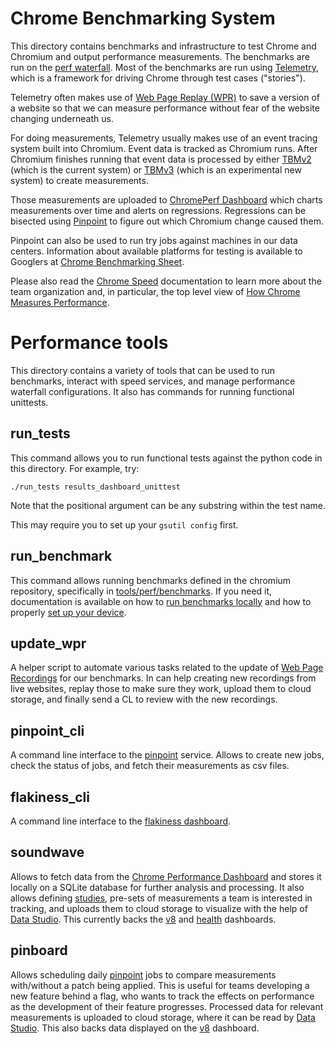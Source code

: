 <!-- Copyright 2019 The Chromium Authors. All rights reserved.
     Use of this source code is governed by a BSD-style license that can be
     found in the LICENSE file.
-->

# Chrome Benchmarking System

This directory contains benchmarks and infrastructure to test Chrome and
Chromium and output performance measurements. The benchmarks are run on the
[perf waterfall](https://ci.chromium.org/p/chrome/g/chrome.perf/console). Most of the
benchmarks are run using
[Telemetry](https://chromium.googlesource.com/catapult.git/+/HEAD/telemetry/README.md),
which is a framework for driving Chrome through test cases ("stories").

Telemetry often
makes use of [Web Page Replay
(WPR)](https://chromium.googlesource.com/catapult.git/+/HEAD/web_page_replay_go/README.md)
to save a version of a website so that we can measure performance without fear
of the website changing underneath us.

For doing measurements, Telemetry usually
makes use of an event tracing system built into Chromium. Event data is tracked as
Chromium runs. After Chromium finishes running that event data is processed by either 
[TBMv2](https://chromium.googlesource.com/catapult.git/+/HEAD/tracing/tracing/metrics)
(which is the current system) or
[TBMv3](https://chromium.googlesource.com/chromium/src/+/HEAD/tools/perf/core/tbmv3)
(which is an experimental new system) to create measurements.

Those measurements
are uploaded to [ChromePerf Dashboard](https://chromeperf.appspot.com/) which
charts measurements over time and alerts on regressions. Regressions can be
bisected using [Pinpoint](https://pinpoint-dot-chromeperf.appspot.com/) to
figure out which Chromium change caused them.

Pinpoint can also be used to run
try jobs against machines in our data centers. Information about available
platforms for testing is available to Googlers at [Chrome Benchmarking
Sheet](https://goto.google.com/chrome-benchmarking-sheet).

Please also read the [Chrome Speed][speed] documentation to
learn more about the team organization and, in particular, the top level view
of [How Chrome Measures Performance][chrome_perf_how].

# Performance tools

This directory contains a variety of tools that can be used to run
benchmarks, interact with speed services, and manage performance waterfall
configurations. It also has commands for running functional unittests.


[speed]: /docs/speed/README.md
[chrome_perf_how]: /docs/speed/how_does_chrome_measure_performance.md

## run_tests

This command allows you to run functional tests against the python code in this
directory. For example, try:

```
./run_tests results_dashboard_unittest
```

Note that the positional argument can be any substring within the test name.

This may require you to set up your `gsutil config` first.

## run_benchmark

This command allows running benchmarks defined in the chromium repository,
specifically in [tools/perf/benchmarks][benchmarks_dir]. If you need it,
documentation is available on how to [run benchmarks locally][run_locally]
and how to properly [set up your device][device_setup].

[benchmarks_dir]: https://cs.chromium.org/chromium/src/tools/perf/benchmarks/
[run_locally]: https://chromium.googlesource.com/catapult.git/+/HEAD/telemetry/docs/run_benchmarks_locally.md
[device_setup]: /docs/speed/benchmark/telemetry_device_setup.md

## update_wpr

A helper script to automate various tasks related to the update of
[Web Page Recordings][wpr] for our benchmarks. In can help creating new
recordings from live websites, replay those to make sure they
work, upload them to cloud storage, and finally send a CL to review with the
new recordings.

[wpr]: https://github.com/catapult-project/catapult/tree/master/web_page_replay_go

## pinpoint_cli

A command line interface to the [pinpoint][] service. Allows to create new
jobs, check the status of jobs, and fetch their measurements as csv files.

[pinpoint]: https://pinpoint-dot-chromeperf.appspot.com

## flakiness_cli

A command line interface to the [flakiness dashboard][].

[flakiness dashboard]: https://test-results.appspot.com/dashboards/flakiness_dashboard.html

## soundwave

Allows to fetch data from the [Chrome Performance Dashboard][chromeperf] and
stores it locally on a SQLite database for further analysis and processing.
It also allows defining [studies][], pre-sets of measurements a team is
interested in tracking, and uploads them to cloud storage to visualize with the
help of [Data Studio][]. This currently backs the [v8][v8_dashboard] and
[health][health_dashboard] dashboards.

[chromeperf]: https://chromeperf.appspot.com/
[studies]: https://cs.chromium.org/chromium/src/tools/perf/cli_tools/soundwave/studies/
[Data Studio]: https://datastudio.google.com/
[v8_dashboard]: https://datastudio.google.com/s/iNcXppkP3DI
[health_dashboard]: https://datastudio.google.com/s/jUXfKZXXfT8

## pinboard

Allows scheduling daily [pinpoint][] jobs to compare measurements with/without
a patch being applied. This is useful for teams developing a new feature behind
a flag, who wants to track the effects on performance as the development of
their feature progresses. Processed data for relevant measurements is uploaded
to cloud storage, where it can be read by [Data Studio][].
This also backs data displayed on the [v8][v8_dashboard] dashboard.
